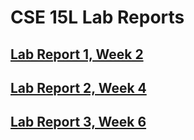 # CSE 15L Lab Reports
## [Lab Report 1, Week 2](https://stephen-schuster.github.io/cse15l-lab-reports/lab-report-1-week-2.html)
## [Lab Report 2, Week 4](https://stephen-schuster.github.io/cse15l-lab-reports/lab-report-2-week-4.html)
## [Lab Report 3, Week 6](https://stephen-schuster.github.io/cse15l-lab-reports/lab-report-3-week-6.html)
